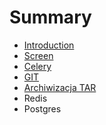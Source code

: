 # Summary

* [Introduction](README.md)
* [Screen](chapter1.md)
* [Celery](celery.md)
* [GIT](git.md)
* [Archiwizacja TAR](archiwizacja-tar.md)
* Redis
* Postgres

